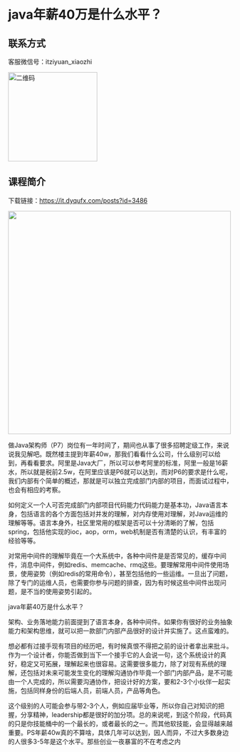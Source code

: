 # java年薪40万是什么水平？

## 联系方式

客服微信号：itziyuan_xiaozhi

<img src="https://ziyuanyun.oss-cn-guangzhou.aliyuncs.com/common/20240614073449/666b82192834a.jpg" width="200" height="200" alt="二维码">

## 课程简介

下载链接：https://it.dyqufx.com/posts?id=3486

<img src="https://ziyuanyun.oss-cn-guangzhou.aliyuncs.com/yun/20240515185206/664493d664bdf.jpg" width="500" alt="">

 做Java架构师（P7）岗位有一年时间了，期间也从事了很多招聘定级工作，来说说我见解吧。既然楼主提到年薪40w，那我们看看什么公司，什么级别可以给到，再看看要求。阿里是Java大厂，所以可以参考阿里的标准，阿里一般是16薪水，所以就是税前2.5w，在阿里应该是P6就可以达到，而对P6的要求是什么呢，我们内部有个简单的概述，那就是可以独立完成部门内部的项目，而面试过程中，也会有相应的考察。

 如何定义一个人可否完成部门内部项目代码能力代码能力是基本功，Java语言本身，包括语言的各个方面包括对并发的理解，对内存使用对理解，对Java运维的理解等等。语言本身外，社区里常用的框架是否可以十分清晰的了解，包括spring，包括他实现的ioc，aop，orm，web机制是否有清楚的认识，有丰富的经验等等。

 对常用中间件的理解毕竟在一个大系统中，各种中间件是是否常见的，缓存中间件，消息中间件，例如redis、memcache、rmq这些。要理解常用中间件使用场景，使用姿势（例如redis的常用命令），甚至包括他的一些运维。一旦出了问题，除了专门的运维人员，也需要你参与问题的排查，因为有时候这些中间件出现问题，是不当的使用姿势引起的。

 java年薪40万是什么水平？



 架构、业务落地能力前面提到了语言本身，各种中间件。如果你有很好的业务抽象能力和架构思维，就可以把一款部门内部产品很好的设计并实施了。这点蛮难的。

 想必都有过接手现有项目的经历吧，有时候真恨不得把之前的设计者拿出来批斗。作为一个设计者，你能否做到当下一个接手它的人会说一句，这个系统设计的真好，稳定又可拓展，理解起来也很容易。这需要很多能力，除了对现有系统的理解，还包括对未来可能发生变化的理解沟通协作毕竟一个部门内部产品，是不可能由一个人完成的，所以需要沟通协作，把设计好的方案，要和2-3个小伙伴一起实施，包括同样身份的后端人员，前端人员，产品等角色。

 这个级别的人可能会参与带2-3个人，例如应届毕业等，所以你自己对知识的把握，分享精神，leadership都是很好的加分项。总的来说呢，到这个阶段，代码真的只是你技能桶中的一个最长的，或者最长的之一。而其他软技能，会显得越来越重要。PS年薪40w真的不算啥，具体几年可以达到，因人而异，不过大多数身边的人很多3-5年是这个水平。那些创业一夜暴富的不在考虑之内

  